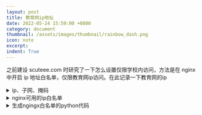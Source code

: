 ```yaml
---
layout: post
title: 教育网ip地址
date: 2022-05-24 15:59:00 +0800
category: document
thumbnail: /assets/images/thumbnail/rainbow_dash.png
icon: note
excerpt: 
indent: True
---
```


之前建设 scuteee.com 时研究了一下怎么设置仅限学校内访问，方法是在 nginx 中开启 ip 地址白名单，仅限教育网ip访问。在此记录一下教育网的ip

<details>
<summary>ip、子网、掩码</summary>
{% highlight c %}
1.51.0.0        0.0.255.255    255.255.0.0
1.184.0.0       0.1.255.255    255.254.0.0
42.244.0.0      0.3.255.255    255.252.0.0
49.52.0.0       0.3.255.255    255.252.0.0
49.120.0.0      0.3.255.255    255.252.0.0
49.140.0.0      0.1.255.255    255.254.0.0
49.208.0.0      0.1.255.255    255.254.0.0
58.17.0.0       0.0.255.255    255.255.0.0
58.24.0.0       0.1.255.255    255.254.0.0
58.154.0.0      0.1.255.255    255.254.0.0
58.192.0.0     0.15.255.255    255.240.0.0
58.240.0.0      0.1.255.255    255.254.0.0
59.32.0.0      0.15.255.255    255.240.0.0
59.64.0.0      0.15.255.255    255.240.0.0
60.0.0.0       0.31.255.255    255.224.0.0
60.63.0.0       0.0.255.255    255.255.0.0
61.28.0.0        0.0.15.255    255.255.240.0       
61.48.0.0       0.7.255.255    255.248.0.0
61.128.0.0     0.63.255.255    255.192.0.0
61.232.0.0      0.3.255.255    255.252.0.0
61.236.0.0      0.1.255.255    255.254.0.0
61.240.0.0      0.3.255.255    255.252.0.0
101.4.0.0       0.3.255.255    255.252.0.0
101.76.0.0      0.1.255.255    255.254.0.0
110.64.0.0      0.1.255.255    255.254.0.0
111.114.0.0     0.1.255.255    255.254.0.0
111.116.0.0     0.1.255.255    255.254.0.0
111.186.0.0     0.1.255.255    255.254.0.0
113.54.0.0      0.1.255.255    255.254.0.0
114.212.0.0     0.1.255.255    255.254.0.0
114.214.0.0     0.0.255.255    255.255.0.0
115.24.0.0      0.3.255.255    255.252.0.0
115.154.0.0     0.1.255.255    255.254.0.0
115.156.0.0     0.1.255.255    255.254.0.0
115.158.0.0     0.0.255.255    255.255.0.0
116.13.0.0      0.0.255.255    255.255.0.0
116.56.0.0      0.1.255.255    255.254.0.0
118.202.0.0     0.1.255.255    255.254.0.0
118.228.0.0     0.1.255.255    255.254.0.0
118.230.0.0     0.0.255.255    255.255.0.0
120.94.0.0      0.1.255.255    255.254.0.0
121.48.0.0      0.1.255.255    255.254.0.0
121.52.160.0     0.0.31.255    255.255.224.0       
121.192.0.0     0.3.255.255    255.252.0.0
121.248.0.0     0.3.255.255    255.252.0.0
122.204.0.0     0.3.255.255    255.252.0.0
125.216.0.0     0.7.255.255    255.248.0.0
137.189.0.0     0.0.255.255    255.255.0.0
140.113.0.0     0.0.255.255    255.255.0.0
143.89.0.0      0.0.255.255    255.255.0.0
144.214.0.0     0.0.255.255    255.255.0.0
147.8.0.0       0.0.255.255    255.255.0.0
152.101.0.0     0.0.255.255    255.255.0.0
152.104.0.0     0.0.255.255    255.255.0.0
158.132.0.0     0.0.255.255    255.255.0.0
158.182.0.0     0.0.255.255    255.255.0.0
159.226.0.0     0.0.255.255    255.255.0.0
161.207.0.0     0.0.255.255    255.255.0.0
162.105.0.0     0.0.255.255    255.255.0.0
166.111.0.0     0.0.255.255    255.255.0.0
167.139.0.0     0.0.255.255    255.255.0.0
168.160.0.0     0.0.255.255    255.255.0.0
175.185.0.0     0.0.255.255    255.255.0.0
175.186.0.0     0.1.255.255    255.254.0.0
180.84.0.0      0.1.255.255    255.254.0.0
180.201.0.0     0.0.255.255    255.255.0.0
180.208.0.0     0.1.255.255    255.254.0.0
183.168.0.0     0.1.255.255    255.254.0.0
183.170.0.0     0.0.255.255    255.255.0.0
183.172.0.0     0.3.255.255    255.252.0.0
192.86.104.0      0.0.0.255    255.255.255.0       
202.4.128.0      0.0.31.255    255.255.224.0       
202.38.0.0      0.0.255.255    255.255.0.0
202.40.192.0     0.0.31.255    255.255.224.0       
202.45.32.0      0.0.31.255    255.255.224.0       
202.75.64.0      0.0.31.255    255.255.224.0       
202.84.16.0       0.0.1.255    255.255.254.0       
202.95.0.0       0.0.31.255    255.255.224.0       
202.96.0.0     0.15.255.255    255.240.0.0
202.112.0.0     0.7.255.255    255.248.0.0
202.120.0.0     0.1.255.255    255.254.0.0
202.122.32.0     0.0.15.255    255.255.240.0       
202.127.0.0      0.0.63.255    255.255.192.0       
202.127.128.0   0.0.127.255    255.255.128.0       
202.130.0.0      0.0.31.255    255.255.224.0       
202.130.224.0    0.0.31.255    255.255.224.0       
202.131.208.0    0.0.15.255    255.255.240.0       
202.189.96.0     0.0.31.255    255.255.224.0       
202.192.0.0    0.15.255.255    255.240.0.0
203.81.16.0      0.0.15.255    255.255.240.0       
203.87.224.0     0.0.31.255    255.255.224.0       
203.93.0.0      0.0.255.255    255.255.0.0
203.128.128.0    0.0.31.255    255.255.224.0       
203.192.0.0      0.0.31.255    255.255.224.0       
203.207.64.0     0.0.63.255    255.255.192.0       
203.207.128.0   0.0.127.255    255.255.128.0       
203.208.0.0      0.0.31.255    255.255.224.0       
203.212.0.0      0.0.15.255    255.255.240.0       
210.5.0.0        0.0.31.255    255.255.224.0       
210.12.0.0      0.1.255.255    255.254.0.0
210.14.160.0     0.0.31.255    255.255.224.0       
210.14.192.0     0.0.63.255    255.255.192.0       
210.15.0.0      0.0.127.255    255.255.128.0       
210.15.128.0     0.0.63.255    255.255.192.0       
210.21.0.0      0.0.255.255    255.255.0.0
210.22.0.0      0.0.255.255    255.255.0.0
210.25.0.0      0.0.127.255    255.255.128.0       
210.25.128.0     0.0.63.255    255.255.192.0       
210.26.0.0      0.1.255.255    255.254.0.0
210.28.0.0      0.3.255.255    255.252.0.0
210.32.0.0     0.15.255.255    255.240.0.0
210.51.0.0      0.0.255.255    255.255.0.0
210.52.0.0      0.1.255.255    255.254.0.0
210.72.0.0      0.3.255.255    255.252.0.0
210.76.0.0      0.1.255.255    255.254.0.0
210.78.0.0      0.0.255.255    255.255.0.0
210.79.224.0     0.0.31.255    255.255.224.0       
210.82.0.0      0.1.255.255    255.254.0.0
210.192.96.0     0.0.31.255    255.255.224.0       
211.64.0.0      0.7.255.255    255.248.0.0
211.80.0.0     0.15.255.255    255.240.0.0
211.96.0.0      0.7.255.255    255.248.0.0
211.136.0.0     0.7.255.255    255.248.0.0
211.144.0.0    0.15.255.255    255.240.0.0
211.160.0.0     0.7.255.255    255.248.0.0
218.0.0.0      0.31.255.255    255.224.0.0
218.56.0.0      0.7.255.255    255.248.0.0
218.64.0.0     0.31.255.255    255.224.0.0
218.96.0.0      0.3.255.255    255.252.0.0
218.104.0.0     0.3.255.255    255.252.0.0
218.108.0.0     0.0.255.255    255.255.0.0
218.192.0.0    0.15.255.255    255.240.0.0
218.240.0.0     0.7.255.255    255.248.0.0
219.72.0.0      0.0.255.255    255.255.0.0
219.128.0.0    0.31.255.255    255.224.0.0
219.216.0.0     0.7.255.255    255.248.0.0
219.224.0.0    0.15.255.255    255.240.0.0
219.242.0.0     0.1.255.255    255.254.0.0
219.244.0.0     0.3.255.255    255.252.0.0
220.160.0.0    0.31.255.255    255.224.0.0
220.192.0.0    0.15.255.255    255.240.0.0
220.234.0.0     0.0.255.255    255.255.0.0
220.248.0.0     0.3.255.255    255.252.0.0
220.252.0.0     0.0.255.255    255.255.0.0
221.0.0.0      0.15.255.255    255.240.0.0
221.130.0.0     0.1.255.255    255.254.0.0
221.137.0.0     0.0.255.255    255.255.0.0
221.172.0.0     0.3.255.255    255.252.0.0
221.192.0.0     0.7.255.255    255.248.0.0
221.200.0.0     0.3.255.255    255.252.0.0
221.204.0.0     0.1.255.255    255.254.0.0
221.208.0.0     0.3.255.255    255.252.0.0
221.212.0.0     0.0.255.255    255.255.0.0
221.214.0.0     0.1.255.255    255.254.0.0
221.216.0.0     0.7.255.255    255.248.0.0
221.224.0.0    0.15.255.255    255.240.0.0
222.16.0.0     0.15.255.255    255.240.0.0
222.32.0.0     0.31.255.255    255.224.0.0
222.64.0.0     0.31.255.255    255.224.0.0
222.132.0.0     0.3.255.255    255.252.0.0
222.136.0.0     0.7.255.255    255.248.0.0
222.160.0.0     0.3.255.255    255.252.0.0
222.168.0.0     0.7.255.255    255.248.0.0
222.176.0.0    0.15.255.255    255.240.0.0
222.192.0.0    0.15.255.255    255.240.0.0
222.208.0.0     0.7.255.255    255.248.0.0
222.216.0.0     0.1.255.255    255.254.0.0
222.218.0.0     0.0.255.255    255.255.0.0
222.222.0.0     0.1.255.255    255.254.0.0
222.240.0.0     0.7.255.255    255.248.0.0
223.2.0.0       0.1.255.255    255.254.0.0
223.128.0.0     0.1.255.255    255.254.0.0
{% endhighlight %}
</details>

<details>
<summary>nginx可用的ip白名单</summary>
{% highlight c %}
allow 1.51.0.0/16;
allow 1.184.0.0/15;
allow 42.244.0.0/14;
allow 49.52.0.0/14;
allow 49.120.0.0/14;
allow 49.140.0.0/15;
allow 49.208.0.0/15;
allow 58.17.0.0/16;
allow 58.24.0.0/15;
allow 58.154.0.0/15;
allow 58.192.0.0/12;
allow 58.240.0.0/15;
allow 59.32.0.0/12;
allow 59.64.0.0/12;
allow 60.0.0.0/11;
allow 60.63.0.0/16;
allow 61.28.0.0/20;
allow 61.48.0.0/13;
allow 61.128.0.0/10;
allow 61.232.0.0/14;
allow 61.236.0.0/15;
allow 61.240.0.0/14;
allow 101.4.0.0/14;
allow 101.76.0.0/15;
allow 110.64.0.0/15;
allow 111.114.0.0/15;
allow 111.116.0.0/15;
allow 111.186.0.0/15;
allow 113.54.0.0/15;
allow 114.212.0.0/15;
allow 114.214.0.0/16;
allow 115.24.0.0/14;
allow 115.154.0.0/15;
allow 115.156.0.0/15;
allow 115.158.0.0/16;
allow 116.13.0.0/16;
allow 116.56.0.0/15;
allow 118.202.0.0/15;
allow 118.228.0.0/15;
allow 118.230.0.0/16;
allow 120.94.0.0/15;
allow 121.48.0.0/15;
allow 121.52.160.0/19;
allow 121.192.0.0/14;
allow 121.248.0.0/14;
allow 122.204.0.0/14;
allow 125.216.0.0/13;
allow 137.189.0.0/16;
allow 140.113.0.0/16;
allow 143.89.0.0/16;
allow 144.214.0.0/16;
allow 147.8.0.0/16;
allow 152.101.0.0/16;
allow 152.104.0.0/16;
allow 158.132.0.0/16;
allow 158.182.0.0/16;
allow 159.226.0.0/16;
allow 161.207.0.0/16;
allow 162.105.0.0/16;
allow 166.111.0.0/16;
allow 167.139.0.0/16;
allow 168.160.0.0/16;
allow 175.185.0.0/16;
allow 175.186.0.0/15;
allow 180.84.0.0/15;
allow 180.201.0.0/16;
allow 180.208.0.0/15;
allow 183.168.0.0/15;
allow 183.170.0.0/16;
allow 183.172.0.0/14;
allow 192.86.104.0/24;
allow 202.4.128.0/19;
allow 202.38.0.0/16;
allow 202.40.192.0/19;
allow 202.45.32.0/19;
allow 202.75.64.0/19;
allow 202.84.16.0/23;
allow 202.95.0.0/19;
allow 202.96.0.0/12;
allow 202.112.0.0/13;
allow 202.120.0.0/15;
allow 202.122.32.0/20;
allow 202.127.0.0/18;
allow 202.127.128.0/17;
allow 202.130.0.0/19;
allow 202.130.224.0/19;
allow 202.131.208.0/20;
allow 202.189.96.0/19;
allow 202.192.0.0/12;
allow 203.81.16.0/20;
allow 203.87.224.0/19;
allow 203.93.0.0/16;
allow 203.128.128.0/19;
allow 203.192.0.0/19;
allow 203.207.64.0/18;
allow 203.207.128.0/17;
allow 203.208.0.0/19;
allow 203.212.0.0/20;
allow 210.5.0.0/19;
allow 210.12.0.0/15;
allow 210.14.160.0/19;
allow 210.14.192.0/18;
allow 210.15.0.0/17;
allow 210.15.128.0/18;
allow 210.21.0.0/16;
allow 210.22.0.0/16;
allow 210.25.0.0/17;
allow 210.25.128.0/18;
allow 210.26.0.0/15;
allow 210.28.0.0/14;
allow 210.32.0.0/12;
allow 210.51.0.0/16;
allow 210.52.0.0/15;
allow 210.72.0.0/14;
allow 210.76.0.0/15;
allow 210.78.0.0/16;
allow 210.79.224.0/19;
allow 210.82.0.0/15;
allow 210.192.96.0/19;
allow 211.64.0.0/13;
allow 211.80.0.0/12;
allow 211.96.0.0/13;
allow 211.136.0.0/13;
allow 211.144.0.0/12;
allow 211.160.0.0/13;
allow 218.0.0.0/11;
allow 218.56.0.0/13;
allow 218.64.0.0/11;
allow 218.96.0.0/14;
allow 218.104.0.0/14;
allow 218.108.0.0/16;
allow 218.192.0.0/12;
allow 218.240.0.0/13;
allow 219.72.0.0/16;
allow 219.128.0.0/11;
allow 219.216.0.0/13;
allow 219.224.0.0/12;
allow 219.242.0.0/15;
allow 219.244.0.0/14;
allow 220.160.0.0/11;
allow 220.192.0.0/12;
allow 220.234.0.0/16;
allow 220.248.0.0/14;
allow 220.252.0.0/16;
allow 221.0.0.0/12;
allow 221.130.0.0/15;
allow 221.137.0.0/16;
allow 221.172.0.0/14;
allow 221.192.0.0/13;
allow 221.200.0.0/14;
allow 221.204.0.0/15;
allow 221.208.0.0/14;
allow 221.212.0.0/16;
allow 221.214.0.0/15;
allow 221.216.0.0/13;
allow 221.224.0.0/12;
allow 222.16.0.0/12;
allow 222.32.0.0/11;
allow 222.64.0.0/11;
allow 222.132.0.0/14;
allow 222.136.0.0/13;
allow 222.160.0.0/14;
allow 222.168.0.0/13;
allow 222.176.0.0/12;
allow 222.192.0.0/12;
allow 222.208.0.0/13;
allow 222.216.0.0/15;
allow 222.218.0.0/16;
allow 222.222.0.0/15;
allow 222.240.0.0/13;
allow 223.2.0.0/15;
allow 223.128.0.0/15;
{% endhighlight %}
</details>

<details>
<summary>生成ngingx白名单的python代码</summary>
{% highlight python %}
def netmask_to_bit_length(netmask):
    return sum([bin(int(i)).count('1') for i in netmask.split('.')])


f = open("ip_num.txt", "a")
for line in open("ip.txt"): 
    ip = line.split()
    f.write("allow "+ip[0]+'/'+str(netmask_to_bit_length(ip[2]))+';\n')
f.close()
{% endhighlight %}
</details>